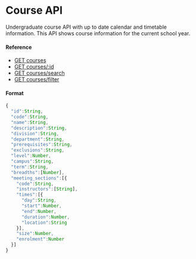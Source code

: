 # Course API

Undergraduate course API with up to date calendar and timetable information. This API shows course information for the current school year.

<div class="reference">
  <h4>Reference</h4>
  <ul>
    <li><a href="https://github.com/cobalt-uoft/documentation/blob/master/endpoints/courses/list.md">GET courses</a></li>
    <li><a href="https://github.com/cobalt-uoft/documentation/blob/master/endpoints/courses/show.md">GET courses/:id</a></li>
    <li><a href="https://github.com/cobalt-uoft/documentation/blob/master/endpoints/courses/search.md">GET courses/search</a></li>
    <li><a href="https://github.com/cobalt-uoft/documentation/blob/master/endpoints/courses/filter.md">GET courses/filter</a></li>
  </ul>
</div>

#### Format

```js
{
  "id":String,
  "code":String,
  "name":String,
  "description":String,
  "division":String,
  "department":String,
  "prerequisites":String,
  "exclusions":String,
  "level":Number,
  "campus":String,
  "term":String,
  "breadths":[Number],
  "meeting_sections":[{
    "code":String,
    "instructors":[String],
    "times":[{
      "day":String,
      "start":Number,
      "end":Number,
      "duration":Number,
      "location":String
    }],
    "size":Number,
    "enrolment":Number
  }]
}
```
